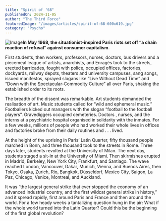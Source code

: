 ```yaml
---
title: "Spirit of '68"
publishedOn: 2024-11-05
author: "The Third Force"
featuredImage: "/images/articles/spirit-of-68-600x619.jpg"
category: "Psycho"
---
```


![Image](/images/articles/spirit-of-68-600x619.jpg)**In May 1968, the situationist-inspired Paris riots set off “a chain reaction of refusal” against consumer capitalism.**

First students, then workers, professors, nurses, doctors, bus drivers and a piecemeal league of artists, anarchists, and Enragés took to the streets, erected barricades, fought with police, occupied offices, factories, dockyards, railway depots, theaters and university campuses, sang songs, issued manifestos, sprayed slogans like “Live Without Dead Time” and “Down with the Spectacular-Commodity Culture” all over Paris, shaking the established order to its roots.

The breadth of the dissent was remarkable. Art students demanded the realisation of art. Music students called for “wild and ephemeral music.” Footballers kicked out managers with the slogan “football to the football players”. Gravediggers occupied cemeteries. Doctors , nurses, and the interns at a psychiatric hospital organised in solidarity with the inmates. For a few weeks, millions of people who had worked their whole lives in offices and factories broke from their daily routines and . . . lived.

At the height of the uprising in Paris’ Latin Quarter, fifty thousand people marched in Bonn, and three thousand took to the streets in Rome. Three days later, students revolted at the University of Milan. The next day, students staged a sit-in at the University of Miami. Then skirmishes erupted in Madrid, Berkeley, New York City, Frankfurt, and Santiago. The wave reached London, Vancouver, Dakar, Munich, Vienna, and Buenos Aires, then Tokyo, Osaka, Zurich, Rio, Bangkok, Düsseldorf, Mexico City, Saigon, La Paz, Chicago, Venice, Montreal, and Auckland.

It was “the largest general strike that ever stopped the economy of an advanced industrial country, and the first wildcat general strike in history,” and it spread rapidly, first around Paris and France and then around the world. For a few heady weeks a tantalizing question hung in the air: What if the whole world turned into the Latin Quarter? Could this be the beginning of the first global revolution?
